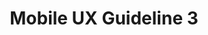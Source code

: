 ---
# This topic lives at
# https://digital.gov/topics/mobile-ux-guideline-3

# Topic Title
title: "Mobile UX Guideline 3"

# description — keep it short and clear
# summary: ""

# Weight
weight: 1

# For more information on managing topics,
# see https://github.com/GSA/digitalgov.gov/wiki/topics
---